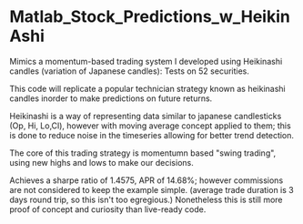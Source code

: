 # Matlab_Stock_Predictions_w_HeikinAshi
Mimics a momentum-based trading system I developed using Heikinashi candles (variation of Japanese candles): Tests on 52 securities.

This code will replicate a popular technician strategy known as heikinashi candles inorder to make predictions on future returns.  

Heikinashi is a way of representing data similar to japanese candlesticks (Op, Hi, Lo,Cl),
however with moving average concept applied to them; this is done to reduce noise in the timeseries allowing for better trend detection.

The core of this trading strategy is momentumn based "swing trading", using new highs and lows to make our decisions.

Achieves a sharpe ratio of 1.4575, APR of 14.68%; however commissions are not considered to keep the example simple.  (average trade 
duration is 3 days round trip, so this isn't too egregious.)  Nonetheless this is still more proof of concept and curiosity than live-ready code.


